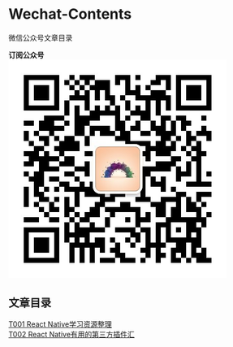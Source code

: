 # Wechat-Contents
微信公众号文章目录   

**订阅公众号**   
![qrcode](https://github.com/shuchun/Wechat-Contents/blob/master/docs/img/qrcode_life.jpg)

## 文章目录  
[T001 React Native学习资源整理](https://mp.weixin.qq.com/s?__biz=MzU1ODA0MDQ5Mg==&mid=2247483652&idx=1&sn=0c8b40065736e9d8c847befa239e7a86&chksm=fc2dd5c7cb5a5cd155c0841d1aabf2c03a5ddfa7ac408c47a0e2f4bfdc362ac1e552004c005b&scene=27#wechat_redirect)        
[T002 React Native有用的第三方插件汇](https://mp.weixin.qq.com/s?__biz=MzU1ODA0MDQ5Mg==&mid=2247483674&idx=1&sn=ddcc6b2ef01e2f273f81636ac3aa6faf&chksm=fc2dd5d9cb5a5ccf47ae3fda6c81e204d65f28973b8ba5b9e7cb57fea4f951f15f3173332847#rd)
